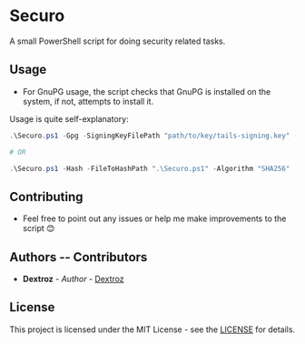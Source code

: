 # Securo
A small PowerShell script for doing security related tasks.

## Usage

* For GnuPG usage, the script checks that GnuPG is installed on the system, if not, attempts to install it.

Usage is quite self-explanatory:

```powershell
.\Securo.ps1 -Gpg -SigningKeyFilePath "path/to/key/tails-signing.key" -SignatureFilePath "path/to/sig/tails-amd64-4.1.1.img.sig" -FileToValidatePath "path/to/file/tails-amd64.img" -Verbose

# OR

.\Securo.ps1 -Hash -FileToHashPath ".\Securo.ps1" -Algorithm "SHA256"
```

## Contributing

* Feel free to point out any issues or help me make improvements to the script 😊

## Authors -- Contributors

* **Dextroz** - *Author* - [Dextroz](https://github.com/Dextroz)

## License
This project is licensed under the MIT License - see the [LICENSE](LICENSE) for details.